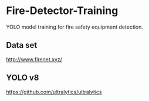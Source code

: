 # Fire-Detector-Training
YOLO model training for fire safety equipment detection.

## Data set
http://www.firenet.xyz/ 

## YOLO v8
https://github.com/ultralytics/ultralytics
